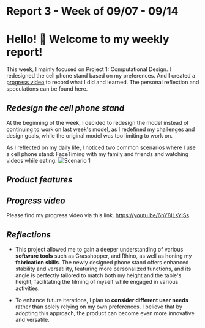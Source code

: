 # Report 3 - Week of 09/07 - 09/14

# Hello! 🌟 Welcome to my weekly report!

This week, I mainly focused on Project 1: Computational Design. I redesigned the cell phone stand based on my preferences. And I created a [progress video](https://youtu.be/6hY8ILsYISs) to record what I did and learned. The personal reflection and speculations can be found here.


## *Redesign the cell phone stand*

At the beginning of the week, I decided to redesign the model instead of continuing to work on last week's model, as I redefined my challenges and design goals, while the original model was too limiting to work on.

As I reflected on my daily life, I noticed two common scenarios where I use a cell phone stand: FaceTiming with my family and friends and watching videos while eating. 
![Scenario 1]()

## *Product features*

## *Progress video*
Please find my progress video via this link. https://youtu.be/6hY8ILsYISs


## *Reflections*

- This project allowed me to gain a deeper understanding of various **software tools** such as Grasshopper, and Rhino, as well as honing my **fabrication skills**. The newly designed phone stand offers enhanced stability and versatility, featuring more personalized functions, and its angle is perfectly tailored to match both my height and the table's height, facilitating the filming of myself while engaged in various activities.

- To enhance future iterations, I plan to **consider different user needs** rather than solely relying on my own preferences. I believe that by adopting this approach, the product can become even more innovative and versatile.


